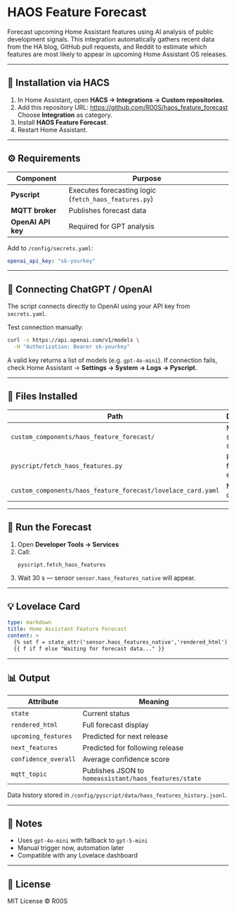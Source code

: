 # HAOS Feature Forecast

Forecast upcoming Home Assistant features using AI analysis of public development signals.
This integration automatically gathers recent data from the HA blog, GitHub pull requests, and Reddit to estimate which features are most likely to appear in upcoming Home Assistant OS releases.

---

## 🧩 Installation via HACS

1. In Home Assistant, open **HACS → Integrations → Custom repositories**.
2. Add this repository URL:
   https://github.com/R00S/haos_feature_forecast
   Choose **Integration** as category.
3. Install **HAOS Feature Forecast**.
4. Restart Home Assistant.

---

## ⚙️ Requirements

| Component | Purpose |
|------------|----------|
| **Pyscript** | Executes forecasting logic (`fetch_haos_features.py`) |
| **MQTT broker** | Publishes forecast data |
| **OpenAI API key** | Required for GPT analysis |

Add to `/config/secrets.yaml`:
```yaml
openai_api_key: "sk-yourkey"
```

---

## 🤖 Connecting ChatGPT / OpenAI

The script connects directly to OpenAI using your API key from `secrets.yaml`.

Test connection manually:
```bash
curl -s https://api.openai.com/v1/models \
  -H "Authorization: Bearer sk-yourkey"
```
A valid key returns a list of models (e.g. `gpt-4o-mini`).
If connection fails, check Home Assistant → **Settings → System → Logs → Pyscript**.

---

## 📂 Files Installed

| Path | Description |
|------|--------------|
| `custom_components/haos_feature_forecast/` | Minimal sensor shell |
| `pyscript/fetch_haos_features.py` | Full forecasting engine |
| `custom_components/haos_feature_forecast/lovelace_card.yaml` | Markdown card |

---

## 🚀 Run the Forecast

1. Open **Developer Tools → Services**
2. Call:
   ```
   pyscript.fetch_haos_features
   ```
3. Wait 30 s — sensor `sensor.haos_features_native` will appear.

---

## 💡 Lovelace Card

```yaml
type: markdown
title: Home Assistant Feature Forecast
content: >
  {% set f = state_attr('sensor.haos_features_native','rendered_html') %}
  {{ f if f else "Waiting for forecast data..." }}
```

---

## 📊 Output

| Attribute | Meaning |
|------------|----------|
| `state` | Current status |
| `rendered_html` | Full forecast display |
| `upcoming_features` | Predicted for next release |
| `next_features` | Predicted for following release |
| `confidence_overall` | Average confidence score |
| `mqtt_topic` | Publishes JSON to `homeassistant/haos_features/state` |

Data history stored in `/config/pyscript/data/haos_features_history.jsonl`.

---

## 🧠 Notes

- Uses `gpt-4o-mini` with fallback to `gpt-5-mini`
- Manual trigger now, automation later
- Compatible with any Lovelace dashboard

---

## 📄 License
MIT License © R00S
